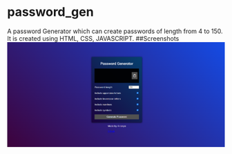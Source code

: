 # password_gen
A password Generator which can create passwords of length from 4 to 150.
It is created using HTML, CSS, JAVASCRIPT.
##Screenshots
![Screenshot](https://github.com/anne-ananya/password_gen/blob/main/ss/Screenshot%202023-04-02%20131609.png)
